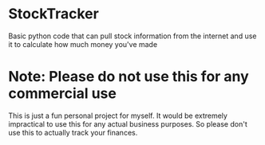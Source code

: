 # StockTracker
Basic python code that can pull stock information from the internet and use it to calculate how much money you've made

# Note: Please do not use this for any commercial use
This is just a fun personal project for myself. It would be extremely impractical to use this for any actual business
purposes. So please don't use this to actually track your finances.
